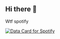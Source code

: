 ## Hi there 👋

<label>Wtf spotify</label>

<a href="https://data-card-for-spotify.herokuapp.com/card?user_id=31425tbc5eylyki3k5ckehawhcqq">
  <img src="https://data-card-for-spotify.herokuapp.com/api/card?user_id=31425tbc5eylyki3k5ckehawhcqq" alt="Data Card for Spotify">
</a>

<a href="https://wakatime.com/@30e175a6-8785-44c3-97fd-c9700c06af91"><img src="https://wakatime.com/badge/user/30e175a6-8785-44c3-97fd-c9700c06af91.svg" alt="" /></a>
